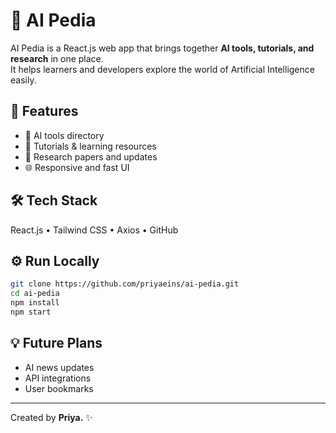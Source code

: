 # 🤖 AI Pedia

AI Pedia is a React.js web app that brings together **AI tools, tutorials, and research** in one place.  
It helps learners and developers explore the world of Artificial Intelligence easily.

## 🚀 Features

- 🧠 AI tools directory
- 📘 Tutorials & learning resources
- 🔬 Research papers and updates
- 🌐 Responsive and fast UI

## 🛠️ Tech Stack

React.js • Tailwind CSS • Axios • GitHub

## ⚙️ Run Locally

```bash
git clone https://github.com/priyaeins/ai-pedia.git
cd ai-pedia
npm install
npm start
```

## 💡 Future Plans

- AI news updates
- API integrations
- User bookmarks

---

Created by **Priya.** ✨
